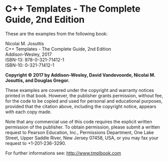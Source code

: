 # C++ Templates - The Complete Guide, 2nd Edition

These are the examples from the following book:

 Nicolai M. Josuttis  
 C++ Templates - The Complete Guide, 2nd Edition  
 Addison-Wesley, 2017  
 ISBN-13:  978-0-321-71412-1  
 ISBN-10:  0-321-71412-1  

**Copyright © 2017 by Addison-Wesley, David Vandevoorde, Nicolai M. Josuttis, and Douglas Gregor.**

These examples are covered under the copyright and warranty notices printed in that book. However, the publisher grants permission, without fee, for the code to be copied and used for personal and educational purposes, provided that the citation above, including the copyright notice, appears with each copy made.

Note that any commercial use of this code requires the explicit written permission of the publisher. To obtain permission, please submit a written request to Pearson Education, Inc., Permissions Department, One Lake Street, Upper Saddle River, New Jersey 07458, USA, or you may fax your request to +1-201-236-3290.

For further informations see: http://www.tmplbook.com